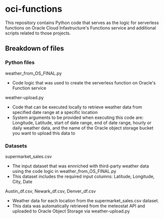 # oci-functions

This repository contains Python code that serves as the logic for serverless functions on Oracle Cloud Infastructure's Functions service and additional scripts related to those projects.

## Breakdown of files

### Python files
weather_from_OS_FINAL.py
* Code logic that was used to create the serverless function on Oracle's Function service

weather-upload.py
* Code that can be executed locally to retrieve weather data from specified date range at a specific location
* System arguments to be provided when executing this code are: Longitude, Latitude, start of date range, end of date range, hourly or daily weather data, and the name of the Oracle object storage bucket you want to upload this data to

### Datasets
supermarket_sales.csv
* The input dataset that was ennriched with third-party weather data using the code logic in weather_from_OS_FINAL.py
* This dataset includes the required input columns: Latitude, Longitude, City, Date

Austin_df.csv, Newark_df.csv, Denver_df.csv
* Weather data for each location from the supermarket_sales.csv dataset.
* This data was automatically retrieved from the meteostat API and uploaded to Oracle Object Storage via weather-upload.py


